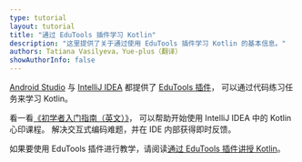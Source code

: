 ```yaml
---
type: tutorial
layout: tutorial
title: "通过 EduTools 插件学习 Kotlin"
description: "这里提供了关于通过使用 EduTools 插件学习 Kotlin 的基本信息。"
authors: Tatiana Vasilyeva，Yue-plus（翻译）
showAuthorInfo: false
---
```


[Android Studio](https://developer.android.com/studio) 与 [IntelliJ IDEA](https://www.jetbrains.com/idea/) 都提供了 [EduTools 插件](https://plugins.jetbrains.com/plugin/10081-edutools)，
可以通过代码练习任务来学习 Kotlin。

看一看[《初学者入门指南（英文）》](https://www.jetbrains.com/help/education/learner-start-guide.html?section=Kotlin%20Koans)，
可以帮助开始使用 IntelliJ IDEA 中的 Kotlin 心印课程。
解决交互式编码难题，并在 IDE 内部获得即时反馈。

如果要使用 EduTools 插件进行教学，请阅读[通过 EduTools 插件讲授 Kotlin](edu-tools-educator.html)。

